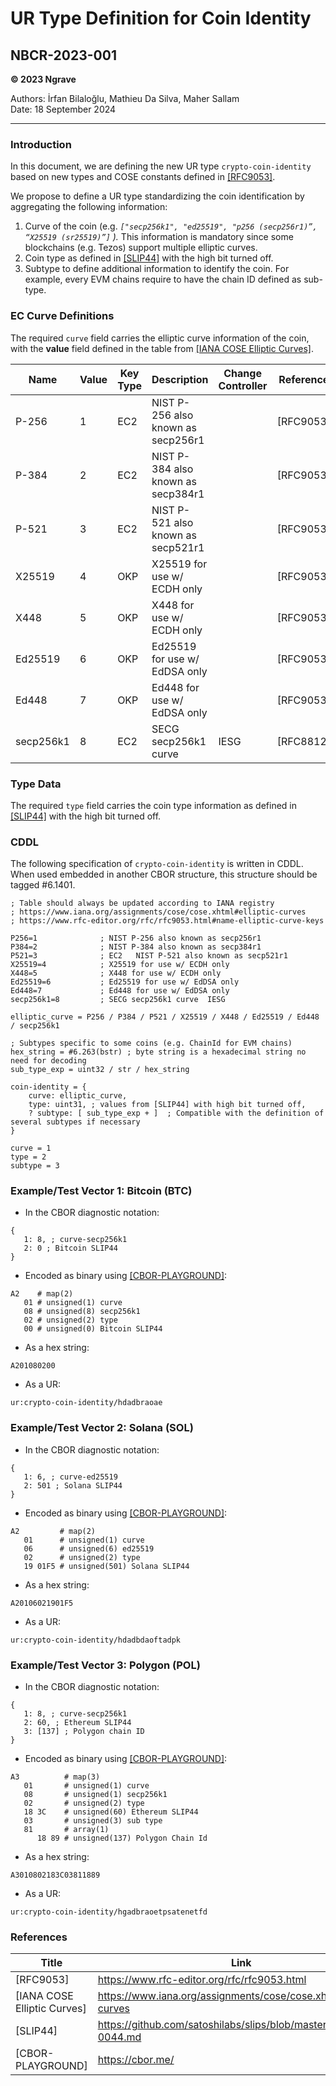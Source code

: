 # UR Type Definition for Coin Identity
## NBCR-2023-001

**© 2023 Ngrave**

Authors: İrfan Bilaloğlu, Mathieu Da Silva, Maher Sallam<br/>
Date: 18 September 2024<br/>

---

### Introduction

In this document, we are defining the new UR type `crypto-coin-identity` based on new types and COSE constants defined in [[RFC9053]](https://www.rfc-editor.org/rfc/rfc9053.html).

We propose to define a UR type standardizing the coin identification by aggregating the following information:

1. Curve of the coin (e.g. *`["secp256k1", "ed25519", "p256 (secp256r1)”, “X25519 (sr25519)”]` ).* This information is mandatory since some blockchains (e.g. Tezos) support multiple elliptic curves.
2. Coin type as defined in [[SLIP44]](https://github.com/satoshilabs/slips/blob/master/slip-0044.md) with the high bit turned off.
3. Subtype to define additional information to identify the coin. For example, every EVM chains require to have the chain ID defined as sub-type.

### EC Curve Definitions

The required `curve` field carries the elliptic curve information of the coin, with the **value** field defined in the table from [[IANA COSE Elliptic Curves]](https://www.iana.org/assignments/cose/cose.xhtml#elliptic-curves).


| Name                     | Value                           | Key Type | Description                        | Change Controller | Reference | Recommended |
|--------------------------|---------------------------------|----------|------------------------------------|-------------------|-----------|-------------|
| P-256                    | 1                               | EC2      | NIST P-256 also known as secp256r1 |                   | [RFC9053] | Yes         |
| P-384                    | 2                               | EC2      | NIST P-384 also known as secp384r1 |                   | [RFC9053] | Yes         |
| P-521                    | 3                               | EC2      | NIST P-521 also known as secp521r1 |                   | [RFC9053] | Yes         |
| X25519                   | 4                               | OKP      | X25519 for use w/ ECDH only        |                   | [RFC9053] | Yes         |
| X448                     | 5                               | OKP      | X448 for use w/ ECDH only          |                   | [RFC9053] | Yes         |
| Ed25519                  | 6                               | OKP      | Ed25519 for use w/ EdDSA only      |                   | [RFC9053] | Yes         |
| Ed448                    | 7                               | OKP      | Ed448 for use w/ EdDSA only        |                   | [RFC9053] | Yes         |
| secp256k1                | 8                               | EC2      | SECG secp256k1 curve               | IESG              | [RFC8812] | No          |


### Type Data

The required `type` field carries the coin type information as defined in [[SLIP44]](https://github.com/satoshilabs/slips/blob/master/slip-0044.md) with the high bit turned off.

### CDDL

The following specification of `crypto-coin-identity` is written in CDDL. When used embedded in another CBOR structure, this structure should be tagged #6.1401.

```
; Table should always be updated according to IANA registry 
; https://www.iana.org/assignments/cose/cose.xhtml#elliptic-curves
; https://www.rfc-editor.org/rfc/rfc9053.html#name-elliptic-curve-keys

P256=1	            ; NIST P-256 also known as secp256r1
P384=2	            ; NIST P-384 also known as secp384r1	
P521=3	            ; EC2	NIST P-521 also known as secp521r1		
X25519=4            ; X25519 for use w/ ECDH only		
X448=5              ; X448 for use w/ ECDH only		
Ed25519=6           ; Ed25519 for use w/ EdDSA only		
Ed448=7             ; Ed448 for use w/ EdDSA only		
secp256k1=8         ; SECG secp256k1 curve	IESG	

elliptic_curve = P256 / P384 / P521 / X25519 / X448 / Ed25519 / Ed448 / secp256k1

; Subtypes specific to some coins (e.g. ChainId for EVM chains)
hex_string = #6.263(bstr) ; byte string is a hexadecimal string no need for decoding
sub_type_exp = uint32 / str / hex_string

coin-identity = {
    curve: elliptic_curve,
    type: uint31, ; values from [SLIP44] with high bit turned off,
    ? subtype: [ sub_type_exp + ]  ; Compatible with the definition of several subtypes if necessary
}

curve = 1
type = 2
subtype = 3
```

### Example/Test Vector 1: Bitcoin (BTC)

* In the CBOR diagnostic notation:

```
{
   1: 8, ; curve-secp256k1
   2: 0 ; Bitcoin SLIP44
}
```

* Encoded as binary using [[CBOR-PLAYGROUND]](https://cbor.me/):

```
A2    # map(2)
   01 # unsigned(1) curve
   08 # unsigned(8) secp256k1
   02 # unsigned(2) type
   00 # unsigned(0) Bitcoin SLIP44
```

* As a hex string:

```
A201080200

```

* As a UR:

```
ur:crypto-coin-identity/hdadbraoae
```

### Example/Test Vector 2: Solana (SOL)

* In the CBOR diagnostic notation:

```
{
   1: 6, ; curve-ed25519
   2: 501 ; Solana SLIP44
}
```

* Encoded as binary using [[CBOR-PLAYGROUND]](https://cbor.me/):

```
A2         # map(2)
   01      # unsigned(1) curve
   06      # unsigned(6) ed25519
   02      # unsigned(2) type
   19 01F5 # unsigned(501) Solana SLIP44
```

* As a hex string:

```
A20106021901F5 

```

* As a UR:

```
ur:crypto-coin-identity/hdadbdaoftadpk
```


### Example/Test Vector 3: Polygon (POL)

* In the CBOR diagnostic notation:

```
{
   1: 8, ; curve-secp256k1
   2: 60, ; Ethereum SLIP44 
   3: [137] ; Polygon chain ID
}
```

* Encoded as binary using [[CBOR-PLAYGROUND]](https://cbor.me/):

```
A3          # map(3)
   01       # unsigned(1) curve
   08       # unsigned(1) secp256k1
   02       # unsigned(2) type
   18 3C    # unsigned(60) Ethereum SLIP44
   03       # unsigned(3) sub type
   81       # array(1) 
      18 89 # unsigned(137) Polygon Chain Id
```

* As a hex string:

```
A3010802183C03811889

```

* As a UR:

```
ur:crypto-coin-identity/hgadbraoetpsatenetfd
```


### References

| Title | Link |
| --- | --- |
| [RFC9053] | https://www.rfc-editor.org/rfc/rfc9053.html |
| [IANA COSE Elliptic Curves] | https://www.iana.org/assignments/cose/cose.xhtml#elliptic-curves |
| [SLIP44]  | https://github.com/satoshilabs/slips/blob/master/slip-0044.md |
| [CBOR-PLAYGROUND]  | https://cbor.me/ |
